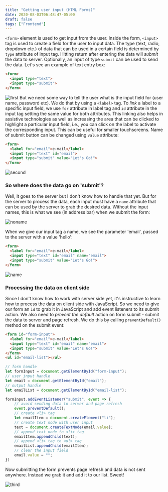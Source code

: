 ```yaml
---
title: "Getting user input (HTML Forms)"
date: 2020-08-03T06:48:47-05:00
draft: false
tags: ["Frontend"]
---
```

`<form>` element is used to get input from the user. Inside the form, `<input>` tag is used to create a field for the user to input data. The type (text, radio, dropdown etc.) of data that can be used in a certain field is determined by `type` attribute of input tag. Hitting return after entering the data will *submit* the data to server. Optionally, an input of type `submit` can be used to send the data. Let's see an example of text entry box:
```html
<form>
  <input type="text">
  <input type="submit">
</form>
```
![first](/blog/img/b48/first.png)
But we need some way to tell the user what is the input field for (user name, password etc). We do that by using a `<label>` tag. To *link* a label to a specific input field, we use `for` attribute in label tag and `id` attribute in the input tag setting the same value for both attributes. This linking also helps in assistive technologies as well as increasing the area that can be clicked to highlight a particular input field, i.e., you can click on the label to activate the corresponding input. This can be useful for smaller touchscreens. Name of submit button can be changed using `value` attribute:

```html
<form>
  <label for="email">e-mail</label>
  <input type="text" id="email">
  <input type="submit" value="Let's Go!">
</form>
```
![second](/blog/img/b48/second.png)

### So where does the data go on 'submit'?
Well, it goes to the server but I don't know how to handle that yet. But for the server to process the data, each input must have a `name` attribute that can be used by the server to grab the desired data. Without the input names, this is what we see (in address bar) when we submit the form:

![noname](/blog/img/b48/no_name.png)

When we give our input tag a name, we see the parameter 'email', passed to the server with a value 'hello':

```html
<form>
  <label for="email">e-mail</label>
  <input type="text" id="email" name="email">
  <input type="submit" value="Let's Go!">
</form>
```
![name](/blog/img/b48/name.png)

### Processing the data on client side
Since I don't know how to work with server side yet, it's instructive to learn how to process the data on client side with JavaScript. So we need to give our form an `id` to grab it in JavaScript and add event listeners to its submit action. We also need to *prevent the default* action on form submit - submit the data to server and page refresh. We do this by calling `preventDefault()` method on the submit event:

```html
<form id="form-input">
  <label for="email">e-mail</label>
  <input type="text" id="email" name="email">
  <input type="submit" value="Let's Go!">
</form>
<ul id="email-list"></ul>
```

```javascript
// form handle
let formInput = document.getElementById("form-input"); 
// user input handle
let email = document.getElementById("email");
// output handle
let emailList = document.getElementById("email-list");

formInput.addEventListener("submit", event => {
    // avoid sending data to server and page refresh
    event.preventDefault();
    // create <li> tag
    let emailItem = document.createElement("li");
    // create text node with user input
    text = document.createTextNode(email.value);
    // append text node to <li> tag
    emailItem.appendChild(text);
    // append <li> tag to <ul> tag
    emailList.appendChild(emailItem);
    // clear the input field
    email.value = "";
})
```

Now submitting the form prevents page refresh and data is not sent anywhere. Instead we grab it and add it to our list. Sweet!

![third](/blog/img/b48/third.png)

